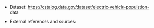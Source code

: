 

- Dataset: https://catalog.data.gov/dataset/electric-vehicle-population-data

- External references and sources: 
